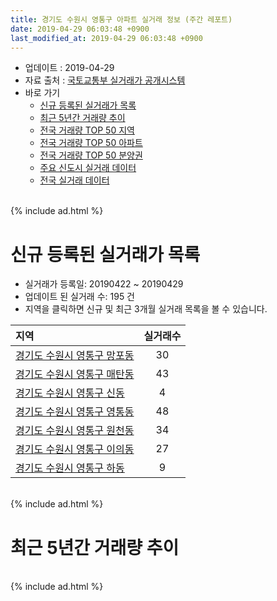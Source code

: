 ```yaml
---
title: 경기도 수원시 영통구 아파트 실거래 정보 (주간 레포트)
date: 2019-04-29 06:03:48 +0900
last_modified_at: 2019-04-29 06:03:48 +0900
---
```


* 업데이트 : 2019-04-29
* 자료 출처 : [국토교통부 실거래가 공개시스템](http://rt.molit.go.kr)
* 바로 가기
    * [신규 등록된 실거래가 목록](#신규-등록된-실거래가-목록)
    * [최근 5년간 거래량 추이](#최근-5년간-거래량-추이)
    * [전국 거래량 TOP 50 지역](https://inasie.github.io/apt-trade-info/최근-3개월-전국에서-가장-거래가-많이-발생한-지역)
    * [전국 거래량 TOP 50 아파트](https://inasie.github.io/apt-trade-info/최근-3개월-전국에서-가장-거래가-많이-발생한-아파트)
    * [전국 거래량 TOP 50 분양권](https://inasie.github.io/apt-trade-info/최근-3개월-전국에서-가장-거래가-많이-발생한-분양권)
    * [주요 신도시 실거래 데이터](https://inasie.github.io/apt-trade-info/주요-신도시)
    * [전국 실거래 데이터](https://inasie.github.io/apt-trade-info/전국)

<br>
{% include ad.html %}
<br>

# 신규 등록된 실거래가 목록
* 실거래가 등록일: 20190422 ~ 20190429
* 업데이트 된 실거래 수: 195 건
* 지역을 클릭하면 신규 및 최근 3개월 실거래 목록을 볼 수 있습니다.


|지역|실거래수|
|:---|:---:|
|[경기도 수원시 영통구 망포동](https://inasie.github.io/apt-trade-info/경기도-수원시-영통구-망포동)|30|
|[경기도 수원시 영통구 매탄동](https://inasie.github.io/apt-trade-info/경기도-수원시-영통구-매탄동)|43|
|[경기도 수원시 영통구 신동](https://inasie.github.io/apt-trade-info/경기도-수원시-영통구-신동)|4|
|[경기도 수원시 영통구 영통동](https://inasie.github.io/apt-trade-info/경기도-수원시-영통구-영통동)|48|
|[경기도 수원시 영통구 원천동](https://inasie.github.io/apt-trade-info/경기도-수원시-영통구-원천동)|34|
|[경기도 수원시 영통구 이의동](https://inasie.github.io/apt-trade-info/경기도-수원시-영통구-이의동)|27|
|[경기도 수원시 영통구 하동](https://inasie.github.io/apt-trade-info/경기도-수원시-영통구-하동)|9|


<br>
{% include ad.html %}
<br>

# 최근 5년간 거래량 추이


<div style="width:100%;">
    <canvas id="deal_progress" height="200"></canvas>
</div>

<script>
new Chart(document.getElementById("deal_progress"), {
    type: 'line',
    data: {
        labels: ['201404','201405','201406','201407','201408','201409','201410','201411','201412','201501','201502','201503','201504','201505','201506','201507','201508','201509','201510','201511','201512','201601','201602','201603','201604','201605','201606','201607','201608','201609','201610','201611','201612','201701','201702','201703','201704','201705','201706','201707','201708','201709','201710','201711','201712','201801','201802','201803','201804','201805','201806','201807','201808','201809','201810','201811','201812','201901','201902','201903','201904'],
        datasets: [{
            label: '매매',
            pointRadius: 1,
            data: [424, 405, 446, 567, 701, 780, 658, 588, 493, 622, 515, 672, 609, 613, 518, 538, 414, 551, 642, 436, 323, 306, 265, 444, 451, 483, 616, 630, 587, 616, 805, 522, 428, 354, 387, 537, 453, 596, 633, 600, 382, 491, 390, 482, 442, 678, 509, 670, 443, 447, 462, 439, 661, 942, 953, 527, 358, 384, 281, 343, 142],
            borderColor: "rgba(255, 201, 14, 1)",
            backgroundColor: "rgba(255, 201, 14, 0.5)",
            fill: false,
            lineTension: 0
        },{
            label: '전월세',
            pointRadius: 1,
            data: [362, 347, 369, 380, 373, 323, 422, 393, 427, 424, 363, 397, 335, 307, 264, 348, 300, 255, 363, 342, 508, 614, 635, 412, 459, 365, 333, 334, 327, 331, 365, 383, 473, 385, 406, 396, 310, 303, 323, 372, 330, 380, 325, 402, 571, 654, 642, 440, 387, 348, 419, 310, 322, 406, 435, 415, 486, 547, 469, 420, 225],
            borderColor: "rgba(0, 141, 185, 1)",
            backgroundColor: "rgba(0, 141, 185, 0.5)",
            fill: false,
            lineTension: 0
        }
        ]
    },
    options: {
        responsive: true,
        title: {
            display: false
        },
        tooltips: {
            mode: 'index',
            intersect: false
        },
        hover: {
            mode: 'nearest',
            intersect: true
        },
        scales: {
            xAxes: [{
                display: true,
                scaleLabel: {
                    display: true,
                    labelString: '년/월'
                }
            }],
            yAxes: [{
                display: true,
                ticks: {
                    suggestedMin: 0,
                },
                scaleLabel: {
                    display: true,
                    labelString: '실거래 수'
                }
            }]
        }
    }
});

</script>


<br>
{% include ad.html %}
<br>

